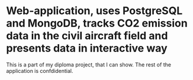 # Web-application, uses PostgreSQL and MongoDB, tracks CO2 emission data in the civil aircraft field and presents data in interactive way
This is a part of my diploma project, that I can show. The rest of the application is confdidential.
